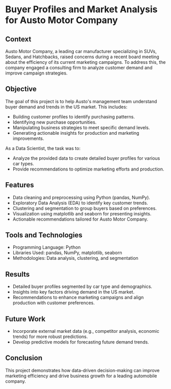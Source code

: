 # Buyer Profiles and Market Analysis for Austo Motor Company

## Context
Austo Motor Company, a leading car manufacturer specializing in SUVs, Sedans, and Hatchbacks, raised concerns during a recent board meeting about the efficiency of its current marketing campaigns. To address this, the company engaged a consulting firm to analyze customer demand and improve campaign strategies.

## Objective
The goal of this project is to help Austo's management team understand buyer demand and trends in the US market. This includes:
- Building customer profiles to identify purchasing patterns.
- Identifying new purchase opportunities.
- Manipulating business strategies to meet specific demand levels.
- Generating actionable insights for production and marketing improvements.

As a Data Scientist, the task was to:
- Analyze the provided data to create detailed buyer profiles for various car types.
- Provide recommendations to optimize marketing efforts and production.

## Features
- Data cleaning and preprocessing using Python (pandas, NumPy).
- Exploratory Data Analysis (EDA) to identify key customer trends.
- Clustering and segmentation to group buyers based on preferences.
- Visualization using matplotlib and seaborn for presenting insights.
- Actionable recommendations tailored for Austo Motor Company.

## Tools and Technologies
- Programming Language: Python
- Libraries Used: pandas, NumPy, matplotlib, seaborn
- Methodologies: Data analysis, clustering, and segmentation

## Results
- Detailed buyer profiles segmented by car type and demographics.
- Insights into key factors driving demand in the US market.
- Recommendations to enhance marketing campaigns and align production with customer preferences.

## Future Work
- Incorporate external market data (e.g., competitor analysis, economic trends) for more robust predictions.
- Develop predictive models for forecasting future demand trends.

## Conclusion
This project demonstrates how data-driven decision-making can improve marketing efficiency and drive business growth for a leading automobile company.
